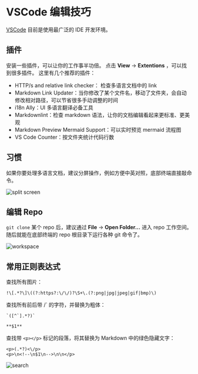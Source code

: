 # VSCode 编辑技巧

[VSCode](https://code.visualstudio.com/) 目前是使用最广泛的 IDE 开发环境。

## 插件

安装一些插件，可以让你的工作事半功倍。
点击 **View** -> **Extentions** ，可以找到很多插件。
这里有几个推荐的插件：

- HTTP/s and relative link checker： 检查多语言文档中的 link
- Markdown Link Updater：当你修改了某个文件名，移动了文件夹，会自动修改相对路径，可以节省很多手动调整的时间
- i18n Ally：UI 多语言翻译必备工具
- Markdownlint：检查 markdown 语法，让你的文档编辑看起来更标准、更美观
- Markdown Preview Mermaid Support：可以实时预览 mermaid 流程图
- VS Code Counter：按文件夹统计代码行数

## 习惯

如果你要处理多语言文档，建议分屏操作，例如方便中英对照，底部终端直接敲命令。

![split screen](https://docs.daocloud.io/daocloud-docs-images/docs/zh/docs/native/knowledge/images/vscode01.png)

## 编辑 Repo

`git clone` 某个 repo 后，建议通过 **File** -> **Open Folder...** 进入 repo 工作空间。
随后就能在底部终端的 repo 根目录下运行各种 git 命令了。

![workspace](https://docs.daocloud.io/daocloud-docs-images/docs/zh/docs/native/knowledge/images/vscode02.png)

## 常用正则表达式

查找所有图片：

```text
!\[.*?\]\((?:https?:\/\/)?\S+\.(?:png|jpg|jpeg|gif|bmp)\)
```

查找所有前后带 /` 的字符，并替换为粗体：

```text
`([^`].*?)`
```
```text
**$1**
```

查找带 `<p></p>` 标记的段落，将其替换为 Markdown 中的绿色隐藏文字：

```text
<p>(.*?)<\/p>
<p>\n<!--\n$1\n-->\n\n</p>
```

![search](https://docs.daocloud.io/daocloud-docs-images/docs/zh/docs/native/knowledge/images/vscode03.png)
